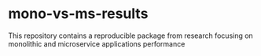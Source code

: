 # mono-vs-ms-results
This repository contains a reproducible package from research focusing on monolithic and microservice applications performance
